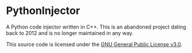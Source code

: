 # PythonInjector

A Python code injector written in C++.
This is an abandoned project dating back to 2012 and is no longer maintained in any way.

This source code is licensed under the [GNU General Public License v3.0](LICENSE).
